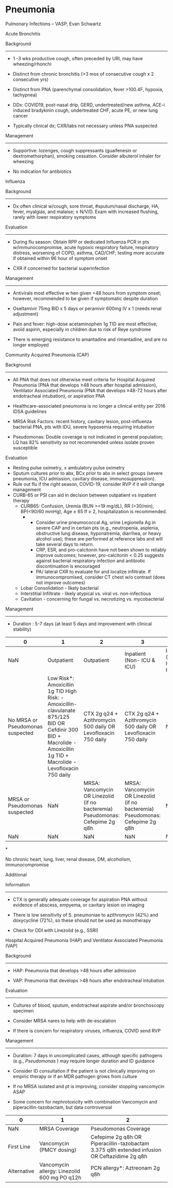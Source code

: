 # Pneumonia
 
Pulmonary Infections – VASP, Evan Schwartz

Acute Bronchitis

Background

-   -   -   -   -   

-   1
    -3 wks productive cough, often preceded by URI, may have
    wheezing/rhonchi

-   Distinct from chronic bronchitis (>3 mos of consecutive cough x 2
    consecutive yrs)

-   Distinct from PNA (parenchymal consolidation, fever >100.4F,
    hypoxia, tachypnea)

-   DDx: COVID19, post-nasal drip, GERD, undertreated/new asthma, ACE-i
    induced bradykinin cough, undertreated CHF, acute PE, or new lung
    cancer

-   Typically clinical dx; CXR/labs not necessary unless PNA suspected

Management

-   -   -   -   -   

-   Supportive: lozenges, cough suppressants (guaifenesin or
    dextromethorphan), smoking cessation. Consider albuterol inhaler for
    wheezing

-   No indication
    for antibiotics

Influenza

Background

-   -   -   -   -   

-   Dx often clinical w/cough, sore throat, #sputum/nasal discharge, HA,
    fever, myalgias, and malaise; ± N/V/D. Exam with increased flushing,
    rarely with lower respiratory symptoms

Evaluation

-   -   -   -   -   

-   During flu season: Obtain RPP or dedicated Influenza PCR in pts
    w/immunocompromise, acute hypoxic respiratory failure, respiratory
    distress, worsening of COPD, asthma, CAD/CHF; testing more accurate
    if obtained within 96 hour of symptom onset

-   CXR if concerned for bacterial superinfection

Management

-   -   -   -   -   

-   Antivirals most effective w
    hen given \<48 hours from symptom onset; however,
    recommended
    to be given if symptomatic despite duration

-   Oseltamivir 75mg
    BID x 5 days or peramivir 600mg IV x 1 (needs renal adjustment)

-   Pain and fever: high-dose acetaminophen 1g TID are most effective;
    avoid aspirin,
    especially in children due to risk of Reye syndrome

-   There is
    emerging resistance to amantadine and rimantadine, and are no longer
    employed

Community Acquired Pneumonia (CAP)

Background

-   -   -   -   -   

-   All PNA that does not otherwise meet criteria for Hospital Acquired
    Pneumonia (PNA that develops ≥48 hours after hospital admission),
    Ventilator Associated Pneumonia (PNA that develops ≥48-72 hours
    after endotracheal intubation), or aspiration PNA

-   Healthcare-associated pneumonia is no longer a clinical entity per
    2016 IDSA guidelines

-   MRSA Risk Factors: recent history, cavitary lesion, post-influenza
    bacterial PNA, pts with IDU, severe hypoxemia requiring intubation

-   Pseudomonas: Double coverage is not indicated in general population;
    LQ has 82% sensitivity so not recommended unless isolate proven
    susceptible

Evaluation

-   Resting pulse oximetry, ± ambulatory pulse oximetry
-   Sputum cultures prior to abx, BCx prior to abx in select groups
    (severe pneumonia, ICU admission, cavitary disease,
    immunosuppression).
-   Rule out flu if the right season, COVID-19, consider RVP if it will
    change management
-   CURB-65 or PSI can aid in decision between outpatient vs inpatient
    therapy
    -   CURB65: Confusion, Uremia (BUN >=19 mg/dL), RR (>30/min),
        BP(\<90/60 mmHg), Age ≥ 65 If ≥ 2, hospitalization is
        recommended.
        -   -   Consider urine pneumococcal Ag, urine Legionella Ag in
                severe CAP and in certain pts (e.g., neutropenia,
                asplenia, obstructive lung disease, hyponatremia,
                diarrhea, or heavy alcohol use); these are performed at
                reference labs and will take several days to return.
            -   CRP, ESR, and pro-calcitonin have not been shown to
                reliably improve outcomes; however, pro-calcitonin \<
                0.25 suggests against bacterial respiratory infection
                and antibiotic discontinuation is encouraged
            -   PA/ lateral CXR to evaluate for and localize infiltrate.
                If immunocompromised, consider CT chest w/o contrast
                (does not improve outcomes)
    -   Lobar Consolidation - likely bacterial
    -   Interstitial Infiltrate - likely atypical vs. viral vs.
        non-infectious
    -   Cavitation - concerning for fungal vs. necrotizing vs.
        mycobacterial

Management

-   -   -   -   -   

-   Duration
    : 5-7 days (at least 5 days and improvement with clinical stability)

| 0                                | 1                                                                                                                                                                         | 2                                                                             | 3                                                                             | 4                          |
|----------------------------------|---------------------------------------------------------------------------------------------------------------------------------------------------------------------------|-------------------------------------------------------------------------------|-------------------------------------------------------------------------------|----------------------------|
| NaN                              | Outpatient                                                                                                                                                                | Outpatient                                                                    | Inpatient (Non- ICU & ICU)                                                    | Inpatient (Non- ICU & ICU) |
| No MRSA or Pseudomonas suspected | Low Risk\*: Amoxicillin 1g TID High Risk: - Amoxicillin-clavulanate 875/125 BID OR Cefdinir 300 BID + Macrolide - Amoxicillin 1g TID + Macrolide - Levofloxacin 750 daily | CTX 2g q24 + Azithromycin 500 daily OR Levofloxacin 750 daily                 | CTX 2g q24 + Azithromycin 500 daily OR Levofloxacin 750 daily                 | NaN                        |
| MRSA or Pseudomonas suspected    | NaN                                                                                                                                                                       | MRSA: Vancomycin OR Linezolid (if no bacteremia) Pseudomonas: Cefepime 2g q8h | MRSA: Vancomycin OR Linezolid (if no bacteremia) Pseudomonas: Cefepime 2g q8h | NaN                        |
| NaN                              | NaN                                                                                                                                                                       | NaN                                                                           | NaN                                                                           | NaN                        |

\*

No chronic heart, lung, liver, renal disease, DM, alcoholism,
immunocompromise

Additional

Information

-   -   -   -   -   

-   CTX is generally adequate coverage for aspiration PNA without
    evidence of abscess, empyema, or cavitary lesion on imaging

-   There is low sensitivity of S. pneumoniae to azithromycin (42%) and
    doxycycline (72%), so these should not be used as monotherapy

-   Check for DDI with Linezolid (e.g., SSRI)

Hospital Acquired Pneumonia (HAP) and Ventilator Associated Pneumonia
(VAP)

Background

-   -   -   -   -   

-   HAP: Pneumonia that develops >48 hours after admission

-   VAP: Pneumonia that develops >48 hours after endotracheal intubation

Evaluation

-   -   -   -   -   

-   Cultures of blood, sputum, endotracheal aspirate and/or bronchoscopy
    specimen

-   Consider MRSA nares to help with de-escalation

-   If there is concern for respiratory viruses, influenza, COVID send
    RVP

Management

-   -   -   -   -   

-   Duration: 7 days in uncomplicated cases, although specific pathogens
    (e.g., *Pseudomonas* ) may require longer duration and ID guidance

-   Consider ID consultation if the patient is not clinically improving
    on empiric therapy or if an MDR pathogen grows from culture

-   If no MRSA isolated and pt is improving, consider stopping
    vancomycin ASAP

-   Some concern for nephrotoxicity with combination Vancomycin and
    piperacillin-tazobactam, but data controversial

| 0           | 1                                            | 2                                                                                            |
|-------------|----------------------------------------------|----------------------------------------------------------------------------------------------|
| NaN         | MRSA Coverage                                | Pseudomonas Coverage                                                                         |
| First Line  | Vancomycin (PMCY dosing)                     | Cefepime 2g q8h OR Piperacillin-tazobactam 3.375 q8h extended infusion OR Ceftazidime 2g q8h |
| Alternative | Vancomycin allergy: Linezolid 600 mg PO q12h | PCN allergy\*: Aztreonam 2g q8h                                                              |
